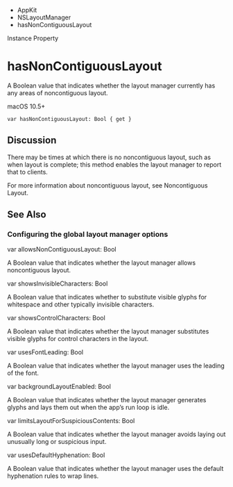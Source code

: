 

- AppKit
- NSLayoutManager
-  hasNonContiguousLayout 

Instance Property

# hasNonContiguousLayout

A Boolean value that indicates whether the layout manager currently has any areas of noncontiguous layout.

macOS 10.5+

``` source
var hasNonContiguousLayout: Bool { get }
```

## Discussion

There may be times at which there is no noncontiguous layout, such as when layout is complete; this method enables the layout manager to report that to clients.

For more information about noncontiguous layout, see Noncontiguous Layout.

## See Also

### Configuring the global layout manager options

var allowsNonContiguousLayout: Bool

A Boolean value that indicates whether the layout manager allows noncontiguous layout.

var showsInvisibleCharacters: Bool

A Boolean value that indicates whether to substitute visible glyphs for whitespace and other typically invisible characters.

var showsControlCharacters: Bool

A Boolean value that indicates whether the layout manager substitutes visible glyphs for control characters in the layout.

var usesFontLeading: Bool

A Boolean value that indicates whether the layout manager uses the leading of the font.

var backgroundLayoutEnabled: Bool

A Boolean value that indicates whether the layout manager generates glyphs and lays them out when the app’s run loop is idle.

var limitsLayoutForSuspiciousContents: Bool

A Boolean value that indicates whether the layout manager avoids laying out unusually long or suspicious input.

var usesDefaultHyphenation: Bool

A Boolean value that indicates whether the layout manager uses the default hyphenation rules to wrap lines.

